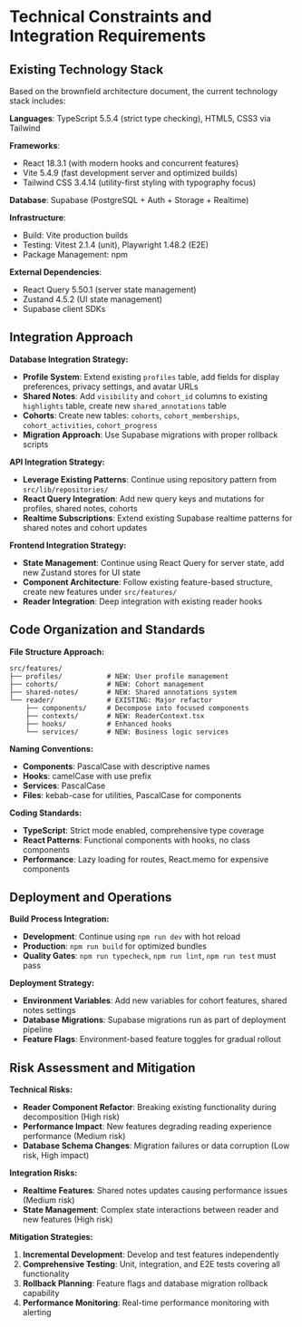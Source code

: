 # Technical Constraints and Integration Requirements

## Existing Technology Stack

Based on the brownfield architecture document, the current technology stack includes:

**Languages**: TypeScript 5.5.4 (strict type checking), HTML5, CSS3 via Tailwind

**Frameworks**:
- React 18.3.1 (with modern hooks and concurrent features)
- Vite 5.4.9 (fast development server and optimized builds)
- Tailwind CSS 3.4.14 (utility-first styling with typography focus)

**Database**: Supabase (PostgreSQL + Auth + Storage + Realtime)

**Infrastructure**:
- Build: Vite production builds
- Testing: Vitest 2.1.4 (unit), Playwright 1.48.2 (E2E)
- Package Management: npm

**External Dependencies**:
- React Query 5.50.1 (server state management)
- Zustand 4.5.2 (UI state management)
- Supabase client SDKs

## Integration Approach

**Database Integration Strategy:**
- **Profile System**: Extend existing `profiles` table, add fields for display preferences, privacy settings, and avatar URLs
- **Shared Notes**: Add `visibility` and `cohort_id` columns to existing `highlights` table, create new `shared_annotations` table
- **Cohorts**: Create new tables: `cohorts`, `cohort_memberships`, `cohort_activities`, `cohort_progress`
- **Migration Approach**: Use Supabase migrations with proper rollback scripts

**API Integration Strategy:**
- **Leverage Existing Patterns**: Continue using repository pattern from `src/lib/repositories/`
- **React Query Integration**: Add new query keys and mutations for profiles, shared notes, cohorts
- **Realtime Subscriptions**: Extend existing Supabase realtime patterns for shared notes and cohort updates

**Frontend Integration Strategy:**
- **State Management**: Continue using React Query for server state, add new Zustand stores for UI state
- **Component Architecture**: Follow existing feature-based structure, create new features under `src/features/`
- **Reader Integration**: Deep integration with existing reader hooks

## Code Organization and Standards

**File Structure Approach:**
```
src/features/
├── profiles/           # NEW: User profile management
├── cohorts/            # NEW: Cohort management
├── shared-notes/       # NEW: Shared annotations system
└── reader/             # EXISTING: Major refactor
    ├── components/     # Decompose into focused components
    ├── contexts/       # NEW: ReaderContext.tsx
    ├── hooks/          # Enhanced hooks
    └── services/       # NEW: Business logic services
```

**Naming Conventions:**
- **Components**: PascalCase with descriptive names
- **Hooks**: camelCase with use prefix
- **Services**: PascalCase
- **Files**: kebab-case for utilities, PascalCase for components

**Coding Standards:**
- **TypeScript**: Strict mode enabled, comprehensive type coverage
- **React Patterns**: Functional components with hooks, no class components
- **Performance**: Lazy loading for routes, React.memo for expensive components

## Deployment and Operations

**Build Process Integration:**
- **Development**: Continue using `npm run dev` with hot reload
- **Production**: `npm run build` for optimized bundles
- **Quality Gates**: `npm run typecheck`, `npm run lint`, `npm run test` must pass

**Deployment Strategy:**
- **Environment Variables**: Add new variables for cohort features, shared notes settings
- **Database Migrations**: Supabase migrations run as part of deployment pipeline
- **Feature Flags**: Environment-based feature toggles for gradual rollout

## Risk Assessment and Mitigation

**Technical Risks:**
- **Reader Component Refactor**: Breaking existing functionality during decomposition (High risk)
- **Performance Impact**: New features degrading reading experience performance (Medium risk)
- **Database Schema Changes**: Migration failures or data corruption (Low risk, High impact)

**Integration Risks:**
- **Realtime Features**: Shared notes updates causing performance issues (Medium risk)
- **State Management**: Complex state interactions between reader and new features (High risk)

**Mitigation Strategies:**
1. **Incremental Development**: Develop and test features independently
2. **Comprehensive Testing**: Unit, integration, and E2E tests covering all functionality
3. **Rollback Planning**: Feature flags and database migration rollback capability
4. **Performance Monitoring**: Real-time performance monitoring with alerting
